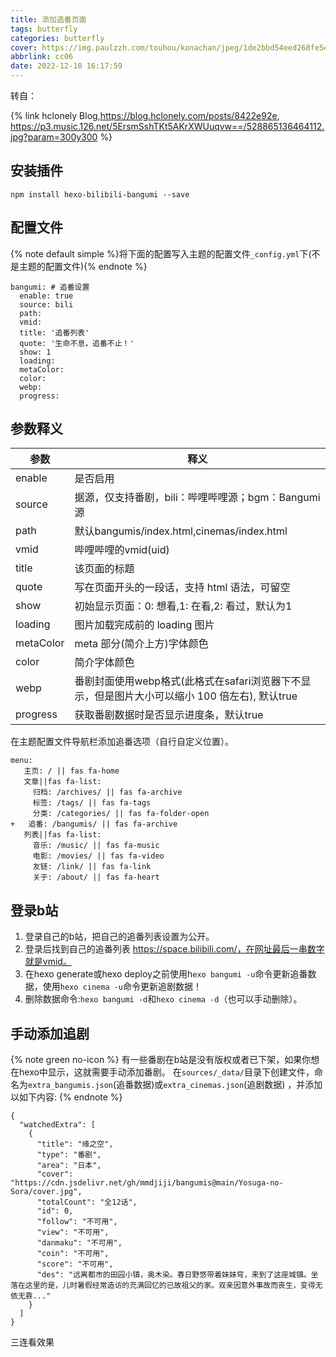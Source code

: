 ```yaml
---
title: 添加追番页面
tags: butterfly
categories: butterfly
cover: https://img.paulzzh.com/touhou/konachan/jpeg/1de2bbd54eed268fe5e60eb2ade0f796.jpg
abbrlink: cc06
date: 2022-12-10 16:17:59
---
```


转自：

{% link hclonely Blog,https://blog.hclonely.com/posts/8422e92e, https://p3.music.126.net/5ErsmSshTKt5AKrXWUuqvw==/528865136464112.jpg?param=300y300 %}

## 安装插件

```
npm install hexo-bilibili-bangumi --save
```

## 配置文件

{% note default simple %}将下面的配置写入主题的配置文件`_config.yml`下(不是主题的配置文件){% endnote %}

```
bangumi: # 追番设置
  enable: true
  source: bili
  path:
  vmid:
  title: '追番列表'
  quote: '生命不息，追番不止！'
  show: 1
  loading:
  metaColor:
  color:
  webp:
  progress:
```

## 参数释义

| 参数      | 释义                                                         |
| --------- | ------------------------------------------------------------ |
| enable    | 是否启用                                                     |
| source    | 据源，仅支持番剧，bili：哔哩哔哩源；bgm：Bangumi源           |
| path      | 默认bangumis/index.html,cinemas/index.html                   |
| vmid      | 哔哩哔哩的vmid(uid)                                          |
| title     | 该页面的标题                                                 |
| quote     | 写在页面开头的一段话，支持 html 语法，可留空                 |
| show      | 初始显示页面：0: 想看,1: 在看,2: 看过，默认为1               |
| loading   | 图片加载完成前的 loading 图片                                |
| metaColor | meta 部分(简介上方)字体颜色                                  |
| color     | 简介字体颜色                                                 |
| webp      | 番剧封面使用webp格式(此格式在safari浏览器下不显示，但是图片大小可以缩小 100 倍左右), 默认true |
| progress  | 获取番剧数据时是否显示进度条，默认true                       |


在主题配置文件导航栏添加追番选项（自行自定义位置）。

```
menu:
   主页: / || fas fa-home
   文章||fas fa-list:
     归档: /archives/ || fas fa-archive
     标签: /tags/ || fas fa-tags
     分类: /categories/ || fas fa-folder-open
+   追番: /bangumis/ || fas fa-archive
   列表||fas fa-list:
     音乐: /music/ || fas fa-music
     电影: /movies/ || fas fa-video
     友链: /link/ || fas fa-link
     关于: /about/ || fas fa-heart
```

## 登录b站

1. 登录自己的b站，把自己的追番列表设置为公开。
2. 登录后找到自己的追番列表 https://space.bilibili.com/，在网址最后一串数字就是vmid。
3. 在hexo generate或hexo deploy之前使用h`exo bangumi -u`命令更新追番数据，使用`hexo cinema -u`命令更新追剧数据！
4. 删除数据命令:`hexo bangumi -d`和`hexo cinema -d`（也可以手动删除）。


## 手动添加追剧

{% note green no-icon %}
有一些番剧在b站是没有版权或者已下架，如果你想在hexo中显示，这就需要手动添加番剧。
在`sources/_data/`目录下创建文件，命名为`extra_bangumis.json`(追番数据)或`extra_cinemas.json`(追剧数据) ，并添加以如下内容:
{% endnote %}

```
{
  "watchedExtra": [
    {
      "title": "缘之空",
      "type": "番剧",
      "area": "日本",
      "cover": "https://cdn.jsdelivr.net/gh/mmdjiji/bangumis@main/Yosuga-no-Sora/cover.jpg",
      "totalCount": "全12话",
      "id": 0,
      "follow": "不可用",
      "view": "不可用",
      "danmaku": "不可用",
      "coin": "不可用",
      "score": "不可用",
      "des": "远离都市的田园小镇，奥木染。春日野悠带着妹妹穹，来到了这座城镇。坐落在这里的是，儿时暑假经常造访的充满回忆的已故祖父的家。双亲因意外事故而丧生，变得无依无靠..."
    }
  ]
}
```

三连看效果


